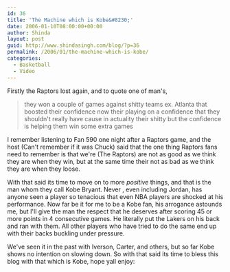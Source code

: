 ```yaml
---
id: 36
title: 'The Machine which is Kobe&#8230;'
date: 2006-01-10T08:00:00+00:00
author: Shinda
layout: post
guid: http://www.shindasingh.com/blog/?p=36
permalink: /2006/01/the-machine-which-is-kobe/
categories:
  - Basketball
  - Video
---
```

Firstly the Raptors lost again, and to quote one of man's,

> they won a couple of games against shitty teams ex. Atlanta that boosted their confidence now their playing on a confidence that they shouldn't really have cause in actuality their shitty but the confidence is helping them win some extra games

I remember listening to Fan 590 one night after a Raptors game, and the host (Can't remember if it was Chuck) said that the one thing Raptors fans need to remember is that we're (The Raptors) are not as good as we think they are when they win, but at the same time their not as bad as we think they are when they loose.

With that said its time to move on to more _positive_ things, and that is the man whom they call Kobe Bryant. Never , even including Jordan, has anyone seen a player so tenacious that even NBA players are shocked at his performance. Now far be it for me to be a Kobe fan, his arrogance astounds me, but I'll give the man the respect that he deserves after scoring 45 or more points in 4 consecutive games. He literally put the Lakers on his back and ran with them. All other players who have tried to do the same end up with their backs buckling under pressure.

We've seen it in the past with Iverson, Carter, and others, but so far Kobe shows no intention on slowing down. So with that said its time to bless this blog with that which is Kobe, hope yall enjoy: